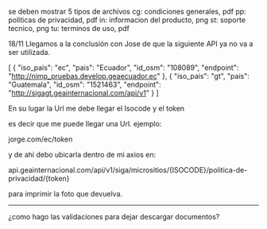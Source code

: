 se deben mostrar 5 tipos de archivos
cg: condiciones generales, pdf
pp: politicas de privacidad, pdf
in: informacion del producto, png
st: soporte tecnico, png
tu: terminos de uso, pdf

18/11
Llegamos a la conclusión con Jose de que la siguiente API 
ya no va a ser utilizada.

[
{
"iso_pais": "ec",
"pais": "Ecuador",
 "id_osm": "108089",
 "endpoint": "http://nimp_pruebas.develop.geaecuador.ec"
 },
 {
 "iso_pais": "gt",
 "pais": "Guatemala",
 "id_osm": "1521463",
 "endpoint": "http://sigagt.geainternacional.com/api/v1"
 }
 ]


En su lugar la Url me debe llegar el Isocode y el token

es decir que me puede llegar una Url. ejemplo:

jorge.com/ec/token

y de ahí debo ubicarla dentro de mi axios en:

api.geainternacional.com/api/v1/siga/micrositios/{ISOCODE}/politica-de-privacidad/{token}

para imprimir la foto que devuelva.

---
¿como hago las validaciones para dejar descargar documentos?
